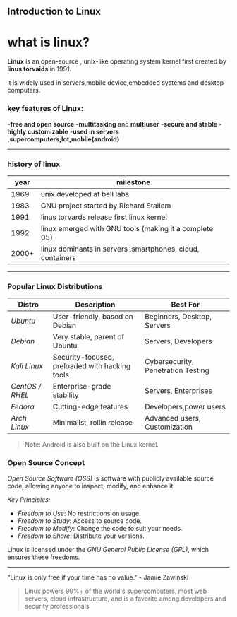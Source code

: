 ## Introduction to Linux
# what is linux?
**Linux** is an open-source , unix-like operating system kernel first created by **linus torvaids** in 1991.

it is widely used in servers,mobile device,embedded systems  and desktop computers. 

### key features of Linux:
-**free and open source**
-**multitasking** and **multiuser** 
-**secure and stable**
-**highly customizable**
-**used in servers ,supercomputers,Iot,mobile(android)**

---

### history of linux
| year   |   milestone  |
|--------|--------------|
| 1969   |   unix developed at bell labs  |
| 1983   |   GNU project started by Richard Stallem |
| 1991   |   linus torvards release first linux kernel|
| 1992   |   linux emerged with GNU tools (making it a complete 05)|
| 2000+  |   linux dominants in servers ,smartphones, cloud, containers |


------



### Popular Linux Distributions  

| Distro | Description | Best For |
|--------|-------------|----------|
| *Ubuntu* | User-friendly, based on Debian | Beginners, Desktop, Servers |
| *Debian* | Very stable, parent of Ubuntu | Servers, Developers |
| *Kali Linux* | Security-focused, preloaded with hacking tools | Cybersecurity, Penetration Testing |
| *CentOS / RHEL* | Enterprise-grade stability | Servers, Enterprises |
| *Fedora* | Cutting-edge features | Developers,power users |
| *Arch Linux* | Minimalist, rollin release | Advanced users, Customization |

> Note: Android is also built on the Linux kernel.

 ### Open Source Concept    

*Open Source Software (OSS)* is software with publicly available source code, allowing anyone to inspect, modify, and enhance it.

*Key Principles:*
- *Freedom to Use*: No restrictions on usage.
- *Freedom to Study*: Access to source code.
- *Freedom to Modify*: Change the code to suit your needs.
- *Freedom to Share*: Distribute your versions.

Linux is licensed under the *GNU General Public License (GPL)*, which ensures these freedoms.

------

"Linux is only free if your time has no value." - Jamie Zawinski

> Linux powers 90%+ of the world's supercomputers, most web servers, cloud infrastructure, and is a favorite among developers and security professionals







